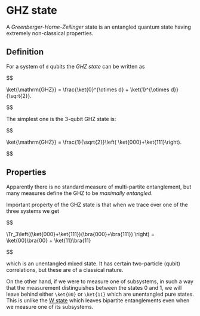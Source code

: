 # GHZ state

A *Greenberger-Horne-Zeilinger* state is an entangled quantum state
having extremely non-classical properties.

## Definition

For a system of `d` qubits the *GHZ state* can be written as

$$

\ket{\mathrm{GHZ}} = \frac{\ket{0}^{\otimes d} +
\ket{1}^{\otimes d}}{\sqrt{2}}.

 $$

The simplest one is the 3-qubit GHZ state is:

$$

\ket{\mathrm{GHZ}} = \frac{1}{\sqrt{2}}\left( \ket{000}+\ket{111}\right).

 $$

## Properties

Apparently there is no standard measure of multi-partite entanglement,
but many measures define the GHZ to be *maximally entangled*.

Important property of the GHZ state is that when we trace over one of
the three systems we get

$$

\Tr_3\left((\ket{000}+\ket{111})(\bra{000}+\bra{111}) \right) =
\ket{00}\bra{00} + \ket{11}\bra{11}

 $$

which is an unentangled mixed state. It has certain two-particle (qubit)
correlations, but these are of a classical nature.

On the other hand, if we were to measure one of subsystems, in such a
way that the measurement distinguishes between the states 0 and 1, we
will leave behind either `\ket{00}` or `\ket{11}` which are unentangled
pure states. This is unlike the [W state](aux-definitions/w-state) which
leaves bipartite entanglements even when we measure one of its
subsystems.
